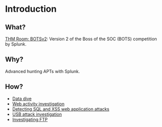 # Introduction

## What?

[THM Room: BOTSv2](https://tryhackme.com/room/splunk2gcd5): Version 2 of the Boss of the SOC (BOTS) competition by Splunk.

## Why?

Advanced hunting APTs with Splunk.

## How?

* [Data dive](data.md)
* [Web activity investigation](100.md)
* [Detecting SQL and XSS web application attacks](200.md)
* [USB attack investigation](300.md)
* [Investigating FTP](400.md)

